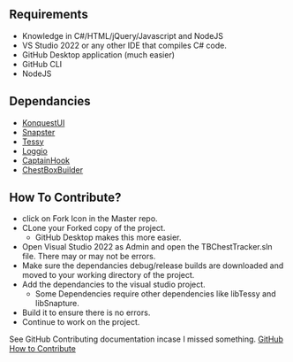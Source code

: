 ## Requirements
- Knowledge in C#/HTML/jQuery/Javascript and NodeJS
- VS Studio 2022 or any other IDE that compiles C# code.
- GitHub Desktop application (much easier)
- GitHub CLI
- NodeJS

## Dependancies 
- [KonquestUI](https://github.com/SICGames/KonquestUI/)
- [Snapster](https://github.com/SICGames/Snapster/)
- [Tessy](https://github.com/SICGames/Tessy/)
- [Loggio](https://github.com/SICGames/Loggio/)
- [CaptainHook](https://github.com/SICGames/CaptainHook)
- [ChestBoxBuilder](https://github.com/SICGames/ChestBoxBuilder)

## How To Contribute?
- click on Fork Icon in the Master repo.
- CLone your Forked copy of the project.
  - GitHub Desktop makes this more easier.
- Open Visual Studio 2022 as Admin and open the TBChestTracker.sln file. There may or may not be errors.
- Make sure the dependancies debug/release builds are downloaded and moved to your working directory of the project.
- Add the dependancies to the visual studio project.
  - Some Dependencies require other dependencies like libTessy and libSnapture.
- Build it to ensure there is no errors.
- Continue to work on the project.

See GitHub Contributing documentation incase I missed something. [GitHub How to Contribute](https://docs.github.com/en/get-started/exploring-projects-on-github/contributing-to-a-project)
